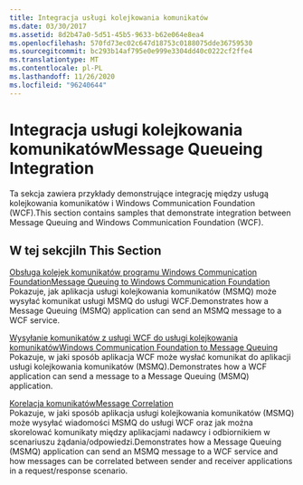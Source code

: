 ```yaml
---
title: Integracja usługi kolejkowania komunikatów
ms.date: 03/30/2017
ms.assetid: 8d2b47a0-5d51-45b5-9633-b62e064e8ea4
ms.openlocfilehash: 570fd73ec02c647d18753c0188075dde36759530
ms.sourcegitcommit: bc293b14af795e0e999e3304dd40c0222cf2ffe4
ms.translationtype: MT
ms.contentlocale: pl-PL
ms.lasthandoff: 11/26/2020
ms.locfileid: "96240644"
---
```

# <a name="message-queueing-integration"></a><span data-ttu-id="f96c2-102">Integracja usługi kolejkowania komunikatów</span><span class="sxs-lookup"><span data-stu-id="f96c2-102">Message Queueing Integration</span></span>

<span data-ttu-id="f96c2-103">Ta sekcja zawiera przykłady demonstrujące integrację między usługą kolejkowania komunikatów i Windows Communication Foundation (WCF).</span><span class="sxs-lookup"><span data-stu-id="f96c2-103">This section contains samples that demonstrate integration between Message Queuing and Windows Communication Foundation (WCF).</span></span>  
  
## <a name="in-this-section"></a><span data-ttu-id="f96c2-104">W tej sekcji</span><span class="sxs-lookup"><span data-stu-id="f96c2-104">In This Section</span></span>  

 [<span data-ttu-id="f96c2-105">Obsługa kolejek komunikatów programu Windows Communication Foundation</span><span class="sxs-lookup"><span data-stu-id="f96c2-105">Message Queuing to Windows Communication Foundation</span></span>](message-queuing-to-wcf.md)  
 <span data-ttu-id="f96c2-106">Pokazuje, jak aplikacja usługi kolejkowania komunikatów (MSMQ) może wysyłać komunikat usługi MSMQ do usługi WCF.</span><span class="sxs-lookup"><span data-stu-id="f96c2-106">Demonstrates how a Message Queuing (MSMQ) application can send an MSMQ message to a WCF service.</span></span>
  
 [<span data-ttu-id="f96c2-107">Wysyłanie komunikatów z usługi WCF do usługi kolejkowania komunikatów</span><span class="sxs-lookup"><span data-stu-id="f96c2-107">Windows Communication Foundation to Message Queuing</span></span>](wcf-to-message-queuing.md)  
 <span data-ttu-id="f96c2-108">Pokazuje, w jaki sposób aplikacja WCF może wysłać komunikat do aplikacji usługi kolejkowania komunikatów (MSMQ).</span><span class="sxs-lookup"><span data-stu-id="f96c2-108">Demonstrates how a WCF application can send a message to a Message Queuing (MSMQ) application.</span></span>  
  
 [<span data-ttu-id="f96c2-109">Korelacja komunikatów</span><span class="sxs-lookup"><span data-stu-id="f96c2-109">Message Correlation</span></span>](message-correlation.md)  
 <span data-ttu-id="f96c2-110">Pokazuje, w jaki sposób aplikacja usługi kolejkowania komunikatów (MSMQ) może wysyłać wiadomości MSMQ do usługi WCF oraz jak można skorelować komunikaty między aplikacjami nadawcy i odbiornikiem w scenariuszu żądania/odpowiedzi.</span><span class="sxs-lookup"><span data-stu-id="f96c2-110">Demonstrates how a Message Queuing (MSMQ) application can send an MSMQ message to a WCF service and how messages can be correlated between sender and receiver applications in a request/response scenario.</span></span>
